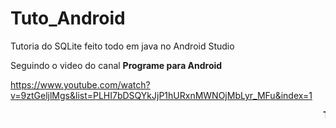 # Tuto_Android

Tutoria do SQLite feito todo em java no Android Studio

Seguindo o video do canal <b>Programe para Android</b>

https://www.youtube.com/watch?v=9ztGeljlMgs&list=PLHI7bDSQYkJjP1hURxnMWNOjMbLyr_MFu&index=1

<marquee><b> Tem um erro em DAO.java linha 52 e 53 que não consequi arrumar ainda </b></marquee>
